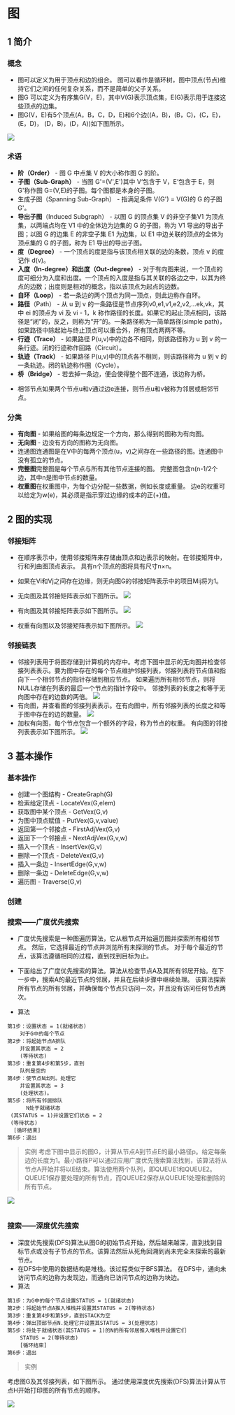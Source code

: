 # 图

## 1 简介

### 概念

* 图可以定义为用于顶点和边的组合。 图可以看作是循环树，图中顶点(节点)维持它们之间的任何复杂关系，而不是简单的父子关系。
* 图G 可以定义为有序集G(V，E)，其中V(G)表示顶点集，E(G)表示用于连接这些顶点的边集。
* 图G(V，E)有5个顶点(A，B，C，D，E)和6个边((A，B)，(B，C)，(C，E)，(E，D)， (D，B)，(D，A))如下图所示。

![](image/2021-03-13-00-07-04.png)


### 术语

- **阶（Order）** - 图 G 中点集 V 的大小称作图 G 的阶。
- **子图（Sub-Graph）** - 当图 G'=(V',E')其中 V‘包含于 V，E’包含于 E，则 G'称作图 G=(V,E)的子图。每个图都是本身的子图。
- 生成子图（Spanning Sub-Graph） - 指满足条件 V(G') = V(G)的 G 的子图 G'。
- **导出子图**（Induced Subgraph） - 以图 G 的顶点集 V 的非空子集V1 为顶点集，以两端点均在 V1 中的全体边为边集的 G 的子图，称为 V1 导出的导出子图；以图 G 的边集 E 的非空子集 E1 为边集，以 E1 中边关联的顶点的全体为顶点集的 G 的子图，称为 E1 导出的导出子图。
- **度（Degree）** - 一个顶点的度是指与该顶点相关联的边的条数，顶点 v 的度记作 d(v)。
- **入度（In-degree）**和**出度（Out-degree）** - 对于有向图来说，一个顶点的度可细分为入度和出度。一个顶点的入度是指与其关联的各边之中，以其为终点的边数；出度则是相对的概念，指以该顶点为起点的边数。
- **自环（Loop）** - 若一条边的两个顶点为同一顶点，则此边称作自环。
- **路径**（Path） - 从 u 到 v 的一条路径是节点序列v0,e1,v1,e2,v2,...ek,vk，其中 ei 的顶点为 vi 及 vi - 1，k 称作路径的长度。如果它的起止顶点相同，该路径是“闭”的，反之，则称为“开”的。一条路径称为一简单路径(simple path)，如果路径中除起始与终止顶点可以重合外，所有顶点两两不等。
- **行迹（Trace）** - 如果路径 P(u,v)中的边各不相同，则该路径称为 u 到 v 的一条行迹。闭的行迹称作回路（Circuit）。
- **轨迹（Track）** - 如果路径 P(u,v)中的顶点各不相同，则该路径称为 u 到 v 的一条轨迹。闭的轨迹称作圈（Cycle）。
- **桥（Bridge）** - 若去掉一条边，便会使得整个图不连通，该边称为桥。
* 相邻节点如果两个节点u和v通过边e连接，则节点u和v被称为邻居或相邻节点。

### 分类

- **有向图** - 如果给图的每条边规定一个方向，那么得到的图称为有向图。
- **无向图** - 边没有方向的图称为无向图。
- 连通图连通图是在V中的每两个顶点(u，v)之间存在一些路径的图。连通图中没有孤立的节点。
-  **完整图**完整图是每个节点与所有其他节点连接的图。 完整图包含n(n-1/2个边，其中n是图中节点的数量。
-  **权重图**在权重图中，为每个边分配一些数据，例如长度或重量。 边e的权重可以给定为w(e)，其必须是指示穿过边缘的成本的正(+)值。

## 2 图的实现

### 邻接矩阵
* 在顺序表示中，使用邻接矩阵来存储由顶点和边表示的映射。在邻接矩阵中，行和列由图顶点表示。 具有n个顶点的图将具有尺寸n×n。
* 如果在Vi和Vj之间存在边缘，则无向图G的邻接矩阵表示中的项目Mij将为1。

* 无向图及其邻接矩阵表示如下图所示。
![](image/2021-03-13-00-15-09.png)
* 有向图及其邻接矩阵表示如下图所示。
![](image/2021-03-13-00-15-45.png)
* 权重有向图以及邻接矩阵表示如下图所示。
![](image/2021-03-13-00-16-39.png)


### 邻接链表

* 邻接列表用于将图存储到计算机的内存中。考虑下图中显示的无向图并检查邻接列表表示。要为图中存在的每个节点维护邻接列表，邻接列表将节点值和指向下一个相邻节点的指针存储到相应节点。 如果遍历所有相邻节点，则将NULL存储在列表的最后一个节点的指针字段中。 邻接列表的长度之和等于无向图中存在的边数的两倍。
![](image/2021-03-13-00-18-58.png)
* 有向图，并查看图的邻接列表表示。在有向图中，所有邻接列表的长度之和等于图中存在的边的数量。
![](image/2021-03-13-00-23-57.png)
* 加权有向图，每个节点包含一个额外的字段，称为节点的权重。 有向图的邻接列表表示如下图所示。
![](image/2021-03-13-00-25-14.png)


## 3 基本操作
### 基本操作


- 创建一个图结构 - CreateGraph(G)
- 检索给定顶点 - LocateVex(G,elem)
- 获取图中某个顶点 - GetVex(G,v)
- 为图中顶点赋值 - PutVex(G,v,value)
- 返回第一个邻接点 - FirstAdjVex(G,v)
- 返回下一个邻接点 - NextAdjVex(G,v,w)
- 插入一个顶点 - InsertVex(G,v)
- 删除一个顶点 - DeleteVex(G,v)
- 插入一条边 - InsertEdge(G,v,w)
- 删除一条边 - DeleteEdge(G,v,w)
- 遍历图 - Traverse(G,v)

### 创建

### 搜索——广度优先搜索

* 广度优先搜索是一种图遍历算法，它从根节点开始遍历图并探索所有相邻节点。 然后，它选择最近的节点并浏览所有未探测的节点。 对于每个最近的节点，该算法遵循相同的过程，直到找到目标为止。
* 下面给出了广度优先搜索的算法。算法从检查节点A及其所有邻居开始。在下一步中，搜索A的最近节点的邻居，并且在后续步骤中继续处理。 该算法探索所有节点的所有邻居，并确保每个节点只访问一次，并且没有访问任何节点两次。

* 算法
```
第1步：设置状态 = 1(就绪状态)
    对于G中的每个节点
第2步：将起始节点A排队
    并设置其状态 = 2
    (等待状态)
第3步：重复第4步和第5步，直到
    队列是空的
第4步：使节点N出列。处理它
    并设置其状态 = 3
    (处理状态)。
第5步：将所有邻居排队
      N处于就绪状态
 (其STATUS = 1)并设置它们状态 = 2
 (等待状态)
  [循环结束]
第6步：退出
```
> 实例
考虑下图中显示的图G，计算从节点A到节点E的最小路径p。给定每条边的长度为1。最小路径P可以通过应用广度优先搜索算法找到，该算法将从节点A开始并将以E结束。算法使用两个队列，即QUEUE1和QUEUE2。 QUEUE1保存要处理的所有节点，而QUEUE2保存从QUEUE1处理和删除的所有节点。

![](image/2021-03-13-00-29-43.png)

```
```



### 搜索——深度优先搜索

* 深度优先搜索(DFS)算法从图G的初始节点开始，然后越来越深，直到找到目标节点或没有子节点的节点。该算法然后从死角回溯到尚未完全未探索的最新节点。
* 在DFS中使用的数据结构是堆栈。该过程类似于BFS算法。 在DFS中，通向未访问节点的边称为发现边，而通向已访问节点的边称为块边。
* 算法

```
第1步：为G中的每个节点设置STATUS = 1(就绪状态)
第2步：将起始节点A推入堆栈并设置其STATUS = 2(等待状态)
第3步：重复第4步和第5步，直到STACK为空
第4步：弹出顶部节点N.处理它并设置其STATUS = 3(处理状态)
第5步：将处于就绪状态(其STATUS = 1)的N的所有邻居推入堆栈并设置它们
    STATUS = 2(等待状态)
    [循环结束]
第6步：退出
```
> 实例

考虑图G及其邻接列表，如下图所示。 通过使用深度优先搜索(DFS)算法计算从节点H开始打印图的所有节点的顺序。

![](image/2021-03-13-00-30-58.png)

```
```


